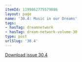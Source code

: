 ```yaml
---
itemId: 1199862775579886
layout: page
name: '30.4: Music in our Dreams'
tags:
- hasTag: dreamnetwork
- hasTag: dream-network-volume-30
type: post
urlSlug: '30.4'
---
```

<a href="files/pdfs/Volume_30/30.4_music.pdf" download="">Download issue 30.4</a>